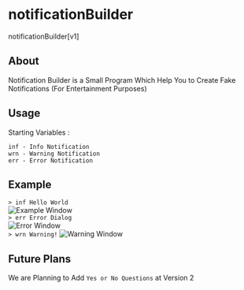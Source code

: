 # notificationBuilder
notificationBuilder[v1]
## About
Notification Builder is a Small Program Which Help You to Create Fake Notifications (For Entertainment Purposes)
## Usage
Starting Variables :
```
inf - Info Notification
wrn - Warning Notification
err - Error Notification
```
## Example
`> inf Hello World`     
![Example Window](https://cdn.discordapp.com/attachments/935171913146318941/968584744629575700/unknown.png)   
`> err Error Dialog`   
![Error Window](https://cdn.discordapp.com/attachments/935171913146318941/968585197211746375/error.png)   
`> wrn Warning!`
![Warning Window](https://cdn.discordapp.com/attachments/935171913146318941/968585638104428584/warning.png)
## Future Plans
We are Planning to Add `Yes or No Questions` at Version 2
